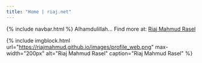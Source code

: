 ```yaml
---
title: "Home | riaj.net"
---
```


{% include navbar.html %}
Alhamdulillah... Find more at:
[Riaj Mahmud Rasel](https://riaj.net)

{% include imgblock.html url="https://riajmahmud.github.io/images/profile_web.png"
max-width="200px" alt="Riaj Mahmud Rasel"
caption="Riaj Mahmud Rasel" %}
